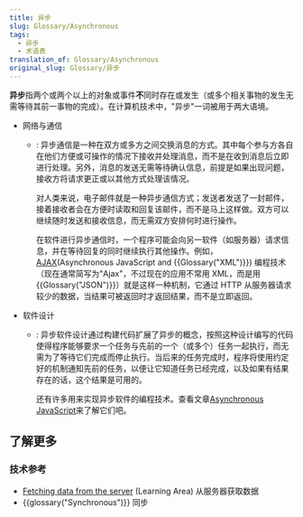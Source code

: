 ```yaml
---
title: 异步
slug: Glossary/Asynchronous
tags:
  - 异步
  - 术语表
translation_of: Glossary/Asynchronous
original_slug: Glossary/异步
---
```

**异步**指两个或两个以上的对象或事件**不**同时存在或发生（或多个相关事物的发生无需等待其前一事物的完成）。在计算机技术中，"异步"一词被用于两大语境。

- 网络与通信

  - : 异步通信是一种在双方或多方之间交换消息的方式。其中每个参与方各自在他们方便或可操作的情况下接收并处理消息，而不是在收到消息后立即进行处理。另外，消息的发送无需等待确认信息，前提是如果出现问题，接收方将请求更正或以其他方式处理该情况。

    对人类来说，电子邮件就是一种异步通信方式；发送者发送了一封邮件，接着接收者会在方便时读取和回复该邮件，而不是马上这样做。双方可以继续随时发送和接收信息，而无需双方安排何时进行操作。

    在软件进行异步通信时，一个程序可能会向另一软件（如服务器）请求信息，并在等待回复的同时继续执行其他操作。例如，[AJAX](/zh-CN/docs/Web/Guide/AJAX)(Asynchronous JavaScript and {{Glossary("XML")}}) 编程技术（现在通常简写为"Ajax"，不过现在的应用不常用 XML，而是用{{Glossary("JSON")}}）就是这样一种机制，它通过 HTTP 从服务器请求较少的数据，当结果可被返回时才返回结果，而不是立即返回。

- 软件设计

  - : 异步软件设计通过构建代码扩展了异步的概念，按照这种设计编写的代码使得程序能够要求一个任务与先前的一个（或多个）任务一起执行，而无需为了等待它们完成而停止执行。当后来的任务完成时，程序将使用约定好的机制通知先前的任务，以便让它知道任务已经完成，以及如果有结果存在的话，这个结果是可用的。

    还有许多用来实现异步软件的编程技术。查看文章[Asynchronous JavaScript](/zh-CN/docs/Learn/JavaScript/Asynchronous)来了解它们吧。

## 了解更多

### 技术参考

- [Fetching data from the server](/zh-CN/docs/Learn/JavaScript/Client-side_web_APIs/Fetching_data) (Learning Area) 从服务器获取数据
- {{glossary("Synchronous")}} 同步
